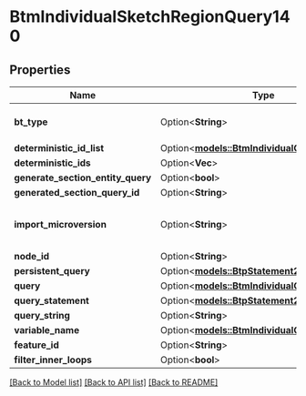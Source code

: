 # BtmIndividualSketchRegionQuery140

## Properties

Name | Type | Description | Notes
------------ | ------------- | ------------- | -------------
**bt_type** | Option<**String**> | Type of JSON object. | [optional]
**deterministic_id_list** | Option<[**models::BtmIndividualQueryBase139**](BTMIndividualQueryBase-139.md)> |  | [optional]
**deterministic_ids** | Option<**Vec<String>**> |  | [optional]
**generate_section_entity_query** | Option<**bool**> |  | [optional]
**generated_section_query_id** | Option<**String**> |  | [optional]
**import_microversion** | Option<**String**> | Microversion that resulted from the import. | [optional]
**node_id** | Option<**String**> |  | [optional]
**persistent_query** | Option<[**models::BtpStatement269**](BTPStatement-269.md)> |  | [optional]
**query** | Option<[**models::BtmIndividualQueryBase139**](BTMIndividualQueryBase-139.md)> |  | [optional]
**query_statement** | Option<[**models::BtpStatement269**](BTPStatement-269.md)> |  | [optional]
**query_string** | Option<**String**> |  | [optional]
**variable_name** | Option<[**models::BtmIndividualQuery138**](BTMIndividualQuery-138.md)> |  | [optional]
**feature_id** | Option<**String**> |  | [optional]
**filter_inner_loops** | Option<**bool**> |  | [optional]

[[Back to Model list]](../README.md#documentation-for-models) [[Back to API list]](../README.md#documentation-for-api-endpoints) [[Back to README]](../README.md)


